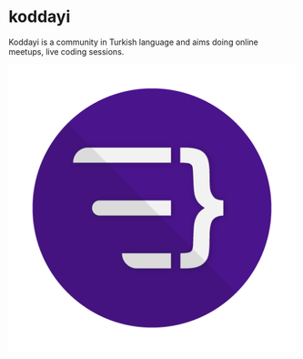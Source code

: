 # koddayi
Koddayi is a community in Turkish language and aims doing online meetups, live coding sessions.

![koddayi icon](art/icon-circle.png)

